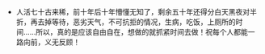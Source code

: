 - 人活七十古来稀，前十年后十年懵懂无知了，剩余五十年还得分白天黑夜对半折，再去掉等待，恶劣天气，不可抗拒的情况，生病，吃饭，上厕所的时间……所以，真的是应该自由自在，想做的就抓紧时间去做！祝每个人都能一路向前，义无反顾！